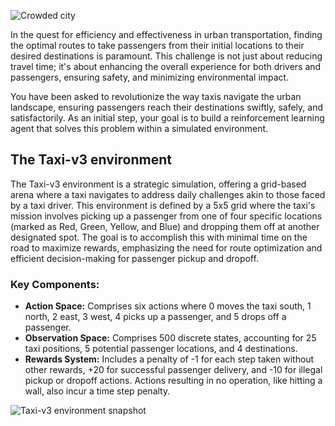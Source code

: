 ![Crowded city](city-1265055_1280.jpg)

In the quest for efficiency and effectiveness in urban transportation, finding the optimal routes to take passengers from their initial locations to their desired destinations is paramount. This challenge is not just about reducing travel time; it's about enhancing the overall experience for both drivers and passengers, ensuring safety, and minimizing environmental impact. 

You have been asked to revolutionize the way taxis navigate the urban landscape, ensuring passengers reach their destinations swiftly, safely, and satisfactorily. As an initial step, your goal is to build a reinforcement learning agent that solves this problem within a simulated environment.

## The Taxi-v3 environment
The Taxi-v3 environment is a strategic simulation, offering a grid-based arena where a taxi navigates to address daily challenges akin to those faced by a taxi driver. This environment is defined by a 5x5 grid where the taxi's mission involves picking up a passenger from one of four specific locations (marked as Red, Green, Yellow, and Blue) and dropping them off at another designated spot. The goal is to accomplish this with minimal time on the road to maximize rewards, emphasizing the need for route optimization and efficient decision-making for passenger pickup and dropoff.

### Key Components:
- **Action Space:** Comprises six actions where 0 moves the taxi south, 1 north, 2 east, 3 west, 4 picks up a passenger, and 5 drops off a passenger.
- **Observation Space:** Comprises 500 discrete states, accounting for 25 taxi positions, 5 potential passenger locations, and 4 destinations. 
- **Rewards System:** Includes a penalty of -1 for each step taken without other rewards, +20 for successful passenger delivery, and -10 for illegal pickup or dropoff actions. Actions resulting in no operation, like hitting a wall, also incur a time step penalty.

![Taxi-v3 environment snapshot](Taxi_snap.png)
